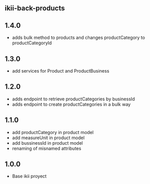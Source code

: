 ## ikii-back-products

## 1.4.0
* adds bulk method to products and changes productCategory to productCategoryId

## 1.3.0
* add services for Product and ProductBusiness

## 1.2.0
* adds endpoint to retrieve productCategories by businessId
* adds endpoint to create productCategories in a bulk way

## 1.1.0

* add productCategory in product model
* add measureUnit in product model
* add bussinessId in product model
* renaming of misnamed attributes

## 1.0.0
* Base ikii proyect


